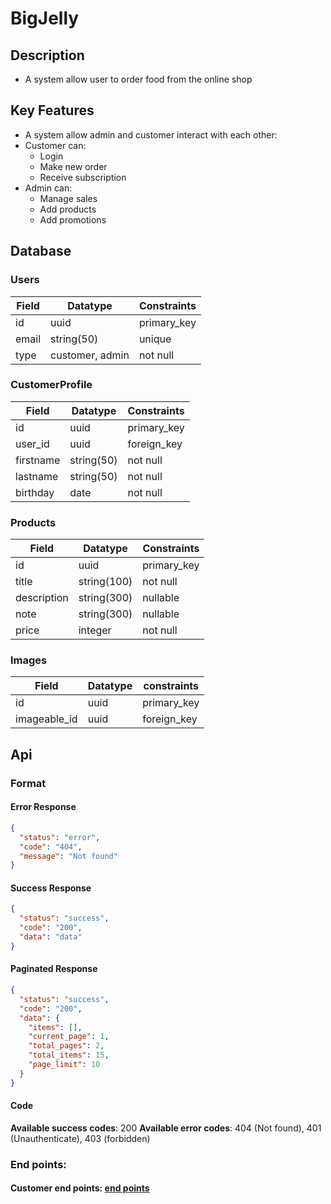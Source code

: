 # BigJelly

## Description

- A system allow user to order food from the online shop

## Key Features

- A system allow admin and customer interact with each other:
- Customer can:
  - Login
  - Make new order
  - Receive subscription
- Admin can:
  - Manage sales
  - Add products
  - Add promotions

## Database

### Users

| Field | Datatype        | Constraints |
| ----- | --------------- | ----------- |
| id    | uuid            | primary_key |
| email | string(50)      | unique      |
| type  | customer, admin | not null    |

### CustomerProfile

| Field     | Datatype   | Constraints |
| --------- | ---------- | ----------- |
| id        | uuid       | primary_key |
| user_id   | uuid       | foreign_key |
| firstname | string(50) | not null    |
| lastname  | string(50) | not null    |
| birthday  | date       | not null    |

### Products

| Field       | Datatype    | Constraints |
| ----------- | ----------- | ----------- |
| id          | uuid        | primary_key |
| title       | string(100) | not null    |
| description | string(300) | nullable    |
| note        | string(300) | nullable    |
| price       | integer     | not null    |

### Images

| Field        | Datatype | constraints |
| ------------ | -------- | ----------- |
| id           | uuid     | primary_key |
| imageable_id | uuid     | foreign_key |

## Api

### Format

#### Error Response

```json
{
  "status": "error",
  "code": "404",
  "message": "Not found"
}
```

#### Success Response

```json
{
  "status": "success",
  "code": "200",
  "data": "data"
}
```

#### Paginated Response

```json
{
  "status": "success",
  "code": "200",
  "data": {
    "items": [],
    "current_page": 1,
    "total_pages": 2,
    "total_items": 15,
    "page_limit": 10
  }
}
```

#### Code

**Available success codes**: 200
**Available error codes**: 404 (Not found), 401 (Unauthenticate), 403 (forbidden)

### End points:

#### Customer end points: [end points](./endpoints/customer-endpoints.md)
